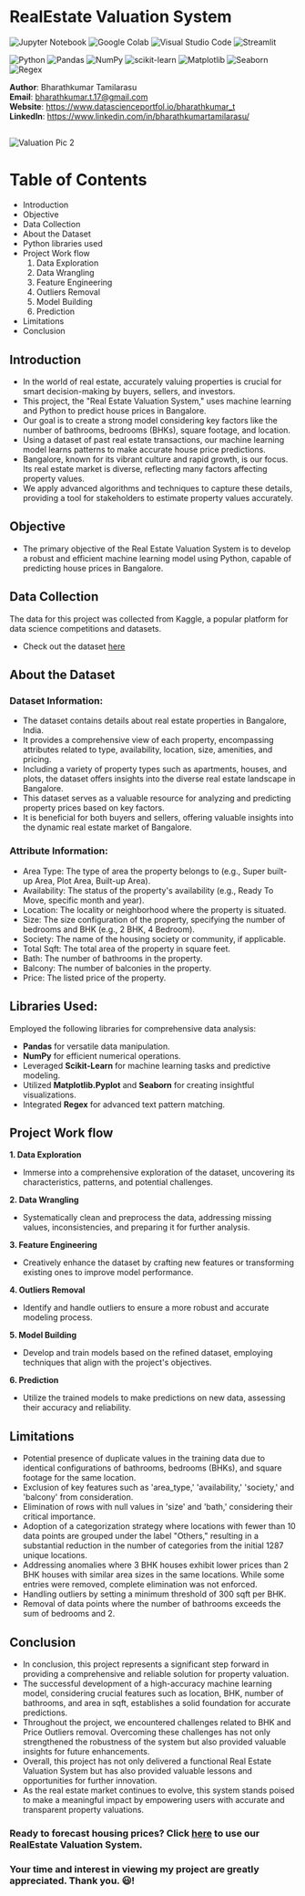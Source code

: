 # **RealEstate Valuation System**

![Jupyter Notebook](https://img.shields.io/badge/jupyter-%23FA0F00.svg?style=for-the-badge&logo=jupyter&logoColor=white)
![Google Colab](https://img.shields.io/badge/Colab-F9AB00?style=for-the-badge&logo=googlecolab&color=525252)
![Visual Studio Code](https://img.shields.io/badge/Visual%20Studio%20Code-0078d7.svg?style=for-the-badge&logo=visual-studio-code&logoColor=white)
![Streamlit](https://img.shields.io/badge/Streamlit-FF4B4B.svg?style=for-the-badge&logo=streamlit&logoColor=white)

![Python](https://img.shields.io/badge/python-3670A0?style=for-the-badge&logo=python&logoColor=ffdd54)
![Pandas](https://img.shields.io/badge/pandas-%23150458.svg?style=for-the-badge&logo=pandas&logoColor=white)
![NumPy](https://img.shields.io/badge/numpy-%23013243.svg?style=for-the-badge&logo=numpy&logoColor=white)
![scikit-learn](https://img.shields.io/badge/scikit--learn-%23F7931E.svg?style=for-the-badge&logo=scikit-learn&logoColor=white)
![Matplotlib](https://img.shields.io/badge/Matplotlib-11557c.svg?style=for-the-badge&logo=plotly&logoColor=white)
![Seaborn](https://img.shields.io/badge/Seaborn-7db0bc.svg?style=for-the-badge&logo=pypi&logoColor=white)
![Regex](https://img.shields.io/badge/Regex-64029a.svg?style=for-the-badge&logo=python&logoColor=white)

**Author**: Bharathkumar Tamilarasu <br />
**Email**: bharathkumar.t.17@gmail.com <br />
**Website**: https://www.datascienceportfol.io/bharathkumar_t <br />
**LinkedIn**: https://www.linkedin.com/in/bharathkumartamilarasu/  <br />

##

![Valuation Pic 2](https://github.com/Bharathkumar-Tamilarasu/RealEstate-Valuation-System/blob/main/Valuation%20Pic%202.jpg)

# **Table of Contents**
  
- Introduction
- Objective
- Data Collection
- About the Dataset
- Python libraries used
- Project Work flow
  1. Data Exploration
  2. Data Wrangling
  3. Feature Engineering
  4. Outliers Removal
  5. Model Building
  6. Prediction
- Limitations
- Conclusion

## **Introduction**

* In the world of real estate, accurately valuing properties is crucial for smart decision-making by buyers, sellers, and investors. 
* This project, the "Real Estate Valuation System," uses machine learning and Python to predict house prices in Bangalore. 
* Our goal is to create a strong model considering key factors like the number of bathrooms, bedrooms (BHKs), square footage, and location.
* Using a dataset of past real estate transactions, our machine learning model learns patterns to make accurate house price predictions.
* Bangalore, known for its vibrant culture and rapid growth, is our focus. Its real estate market is diverse, reflecting many factors affecting property values.
* We apply advanced algorithms and techniques to capture these details, providing a tool for stakeholders to estimate property values accurately.

## **Objective** 

* The primary objective of the Real Estate Valuation System is to develop a robust and efficient machine learning model using Python, capable of predicting house prices in Bangalore.

## **Data Collection**

The data for this project was collected from Kaggle, a popular platform for data science competitions and datasets.

* Check out the dataset [here](https://github.com/Bharathkumar-Tamilarasu/RealEstate-Valuation-System/blob/main/bengaluru_house_prices.csv)

## **About the Dataset**

### Dataset Information:

* The dataset contains details about real estate properties in Bangalore, India. 
* It provides a comprehensive view of each property, encompassing attributes related to type, availability, location, size, amenities, and pricing.
* Including a variety of property types such as apartments, houses, and plots, the dataset offers insights into the diverse real estate landscape in Bangalore.
* This dataset serves as a valuable resource for analyzing and predicting property prices based on key factors.
* It is beneficial for both buyers and sellers, offering valuable insights into the dynamic real estate market of Bangalore.

### Attribute Information:

* Area Type: The type of area the property belongs to (e.g., Super built-up Area, Plot Area, Built-up Area).
* Availability: The status of the property's availability (e.g., Ready To Move, specific month and year).
* Location: The locality or neighborhood where the property is situated.
* Size: The size configuration of the property, specifying the number of bedrooms and BHK (e.g., 2 BHK, 4 Bedroom).
* Society: The name of the housing society or community, if applicable.
* Total Sqft: The total area of the property in square feet.
* Bath: The number of bathrooms in the property.
* Balcony: The number of balconies in the property.
* Price: The listed price of the property.

## **Libraries Used:**

Employed the following libraries for comprehensive data analysis:

* **Pandas** for versatile data manipulation.
* **NumPy** for efficient numerical operations.
* Leveraged **Scikit-Learn** for machine learning tasks and predictive modeling.
* Utilized **Matplotlib.Pyplot** and **Seaborn** for creating insightful visualizations.
* Integrated **Regex** for advanced text pattern matching.

## **Project Work flow**

**1. Data Exploration**
  - Immerse into a comprehensive exploration of the dataset, uncovering its characteristics, patterns, and potential challenges.

**2. Data Wrangling**
  - Systematically clean and preprocess the data, addressing missing values, inconsistencies, and preparing it for further analysis.

**3. Feature Engineering**
  - Creatively enhance the dataset by crafting new features or transforming existing ones to improve model performance.

**4. Outliers Removal**
  - Identify and handle outliers to ensure a more robust and accurate modeling process.

**5. Model Building**
  - Develop and train models based on the refined dataset, employing techniques that align with the project's objectives.

**6. Prediction**
  - Utilize the trained models to make predictions on new data, assessing their accuracy and reliability.


## Limitations
* Potential presence of duplicate values in the training data due to identical configurations of bathrooms, bedrooms (BHKs), and square footage for the same location.
* Exclusion of key features such as 'area_type,' 'availability,' 'society,' and 'balcony' from consideration.
* Elimination of rows with null values in 'size' and 'bath,' considering their critical importance.
* Adoption of a categorization strategy where locations with fewer than 10 data points are grouped under the label "Others," resulting in a substantial reduction in the number of categories from the initial 1287 unique locations.
* Addressing anomalies where 3 BHK houses exhibit lower prices than 2 BHK houses with similar area sizes in the same locations. While some entries were removed, complete elimination was not enforced.
* Handling outliers by setting a minimum threshold of 300 sqft per BHK.
* Removal of data points where the number of bathrooms exceeds the sum of bedrooms and 2.

## **Conclusion**

* In conclusion, this project represents a significant step forward in providing a comprehensive and reliable solution for property valuation.
* The successful development of a high-accuracy machine learning model, considering crucial features such as location, BHK, number of bathrooms, and area in sqft, establishes a solid foundation for accurate predictions.
* Throughout the project, we encountered challenges related to BHK and Price Outliers removal. Overcoming these challenges has not only strengthened the robustness of the system but also provided valuable insights for future enhancements.
* Overall, this project has not only delivered a functional Real Estate Valuation System but has also provided valuable lessons and opportunities for further innovation.
* As the real estate market continues to evolve, this system stands poised to make a meaningful impact by empowering users with accurate and transparent property valuations.

### **Ready to forecast housing prices? Click [here](https://realestate-valuation-system-fqcq.onrender.com/) to use our RealEstate Valuation System.**
### **Your time and interest in viewing my project are greatly appreciated. Thank you. 😃!**
